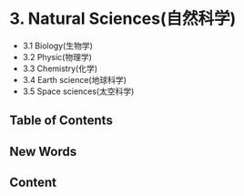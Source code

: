 # 3. Natural Sciences(自然科学)

- 3.1 Biology(生物学)
- 3.2 Physic(物理学)
- 3.3 Chemistry(化学)
- 3.4 Earth science(地球科学)
- 3.5 Space sciences(太空科学)




## Table of Contents





## New Words






## Content
